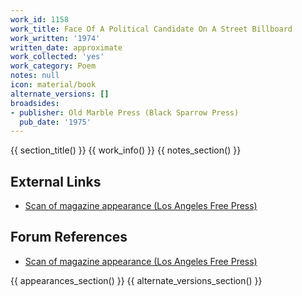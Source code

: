 ```yaml
---
work_id: 1158
work_title: Face Of A Political Candidate On A Street Billboard
work_written: '1974'
written_date: approximate
work_collected: 'yes'
work_category: Poem
notes: null
icon: material/book
alternate_versions: []
broadsides:
- publisher: Old Marble Press (Black Sparrow Press)
  pub_date: '1975'
---
```


{{ section_title() }}
{{ work_info() }}
{{ notes_section() }}
## External Links
- [Scan of magazine appearance (Los Angeles Free Press)](https://www.jstor.org/action/doBasicSearch?Query=pt%3A%28%22Los+Angeles+Free+Press%22%29)

## Forum References
- [Scan of magazine appearance (Los Angeles Free Press)](https://bukowskiforum.com/threads/database-updated.5438/page-7#post-138667)

{{ appearances_section() }}
{{ alternate_versions_section() }}
